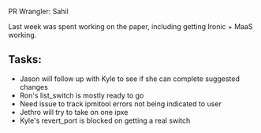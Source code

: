 PR Wrangler: Sahil

Last week was spent working on the paper, including getting Ironic + MaaS working.

## Tasks:
* Jason will follow up with Kyle to see if she can complete suggested changes
* Ron's list_switch is mostly ready to go
* Need issue to track ipmitool errors not being indicated to user
* Jethro will try to take on one ipxe
* Kyle's revert_port is blocked on getting a real switch

